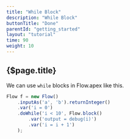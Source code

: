 ```yaml
---
title: "While Block"
description: "While Block"
buttonTitle: "Done"
parentId: "getting_started"
layout: "tutorial"
time: 90
weight: 10
---
```


## {$page.title}

We can use `while` blocks in Flow.apex like this.

```javascript
Flow f = new Flow()
    .inputAs('a', 'b').returnInteger()
    .var('i = 0')
    .doWhile('i < 10', Flow.block()
        .var('output = debug(i)')
        .var('i = i + 1')
    );
```
